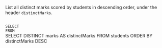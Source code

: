 List all distinct marks scored by students in descending order, under the header `distinctMarks`.



<codeblock language="sql" dbName="students1.db" type="exercise" testMode="fixedInput">
<code>
SELECT
FROM
</code>

<solution>
SELECT DISTINCT marks AS distinctMarks
FROM students
ORDER BY distinctMarks DESC
</solution>
</codeblock>